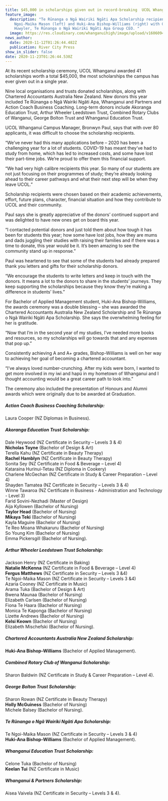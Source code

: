 ```yaml
---
title: $45,000 in scholarships given out in record-breaking  UCOL Whanganui event
feature_image:
  description: "Te Rūnanga o Ngā Wairiki Ngāti Apa Scholarship recipients Te
    Ngoi-Maika Mason (left) and Huki-Ana Bishop-Williams (right) with Grant
    Huwyler, Te Rūnanga o Ngā Wairiki Ngāti Apa Group CEO. "
  image: https://res.cloudinary.com/whanganuihigh/image/upload/v1606094984/News/Huki-Ana_Bishop-Williams._ex_RCP_12.11.20.ucol_scholarships_IMG_0946_002.jpg
news_author:
  date: 2020-11-12T01:26:44.482Z
  publication: River City Press
show_in_slider: false
date: 2020-11-23T01:26:44.530Z
---
```

At its recent scholarship ceremony, UCOL Whanganui awarded 41 scholarships worth a total $45,000, the most scholarships the campus has ever given out in a single year. 

Nine local organisations and trusts donated scholarships, along with Chartered Accountants Australia New Zealand. New donors this year included Te Rünanga o Ngã Wairiki Ngãti Apa, Whanganui and Partners and Action Coach Business Coaching. Long-term donors include Akoranga Education Trust, Arthur Wheeler Leedstown Trust, Combined Rotary Clubs of Wanganui, George Bolton Trust and Whanganui Education Trust.

UCOL Whanganui Campus Manager, Bronwyn Paul, says that with over 80 applicants, it was difficult to choose the scholarship recipients.

“We’ve never had this many applications before – 2020 has been a challenging year for a lot of students. COVID-19 has meant they’ve had to study from home, which has led to increased costs, and some have lost their part-time jobs. We’re proud to offer them this financial support. 

“We had very high calibre recipients this year. So many of our students are not just focusing on their programmes of study; they’re already looking ahead to their career pathways and what their next step will be when they leave UCOL.”

Scholarship recipients were chosen based on their academic achievements, effort, future plans, character, financial situation and how they contribute to UCOL and their community.

Paul says she is greatly appreciative of the donors’ continued support and was delighted to have new ones get on board this year. 

“I contacted potential donors and just told them about how tough it has been for students this year; how some have lost jobs, how they are mums and dads juggling their studies with raising their families and if there was a time to donate, this year would be it. It’s been amazing to see the community stand up in response.”

Paul was heartened to see that some of the students had already prepared thank you letters and gifts for their scholarship donors.

“We encourage the students to write letters and keep in touch with the donors. It means a lot to the donors to share in the students’ journeys. They keep supporting the scholarships because they know they’re making a difference in students’ lives.”    

For Bachelor of Applied Management student, Huki-Ana Bishop-Williams, the awards ceremony was a double blessing – she was awarded the Chartered Accountants Australia New Zealand Scholarship and Te Rünanga o Ngã Wairiki Ngãti Apa Scholarship. She says the overwhelming feeling for her is gratitude. 

“Now that I’m in the second year of my studies, I’ve needed more books and resources, so my scholarships will go towards that and any expenses that pop up.”

Consistently achieving A and A+ grades, Bishop-Williams is well on her way to achieving her goal of becoming a chartered accountant. 

“I’ve always loved number-crunching. After my kids were born, I wanted to get more involved in my iwi and hapü in my hometown of Whanganui and I thought accounting would be a great career path to look into.” 

The ceremony also included the presentation of Honours and Alumni awards which were originally due to be awarded at Graduation.  

##### Action Coach Business Coaching Scholarship:

Laura Cooper (NZ Diplomas in Business).

##### Akoranga Education Trust Scholarship:

Dale Heywood (NZ Certificate in Security – Levels 3 & 4)  
**Nicholas Toyne** (Bachelor of Design & Art)  
Terella Kahu (NZ Certificate in Beauty Therapy)  
**Rachel Hamblyn** (NZ Certificate in Beauty Therapy)  
Sonita Sey (NZ Certificate in Food & Beverage – Level 4)  
Kataraina Hurinui-Tetau (NZ Diploma in Cookery)  
Charlene McGechan (NZ Certificate in Study & Career Preparation – Level 4)  
Shayden Tamatea (NZ Certificate in Security – Levels 3 & 4)  
Winne Tawaroa (NZ Certificate in Business - Administration and Technology - Level 3)  
Farid Sovini-Nezhadi (Master of Design)  
Aija Kyllowen (Bachelor of Nursing)  
**Taylor Head** (Bachelor of Nursing)  
**Mikaya Teki** (Bachelor of Nursing)  
Kayla Maguire (Bachelor of Nursing)  
Te Reo Moana Whakaruru (Bachelor of Nursing)  
So Young Kim (Bachelor of Nursing)  
Emma Pickersgill (Bachelor of Nursing).

##### Arthur Wheeler Leedstown Trust Scholarship:

Jackson Henry (NZ Certificate in Baking)  
**Natalie McKenna** (NZ Certificate in Food & Beverage – Level 4)  
**Fergus Matthews** (NZ Certificate in Security – Levels 3 &4)  
Te Ngoi-Maika Mason (NZ Certificate in Security – Levels 3 &4)  
Azaria Cooney (NZ Certificate in Music)  
Arama Tuka (Bachelor of Design & Art)  
Bwena Maunaa (Bachelor of Nursing)  
Elizabeth Carlsen (Bachelor of Nursing)  
Fiona Te Haara (Bachelor of Nursing)  
Monica Te Kaponga (Bachelor of Nursing)  
Lizette Andrews (Bachelor of Nursing)  
**Kelsi Keown** (Bachelor of Nursing)  
Elizabeth Mischefski (Bachelor of Nursing).

##### Chartered Accountants Australia New Zealand Scholarship:
 
**Huki-Ana Bishop-Williams** (Bachelor of Applied Management).

##### Combined Rotary Club of Wanganui Scholarship:

Sharon Baldwin (NZ Certificate in Study & Career Preparation – Level 4).

##### George Bolton Trust Scholarship:

Sharon Rowan (NZ Certificate in Beauty Therapy)  
**Holly McGuiness** (Bachelor of Nursing)  
Michele Balsey (Bachelor of Nursing).

##### Te Rünanga o Ngã Wairiki Ngãti Apa Scholarship:

Te Ngoi-Maika Mason (NZ Certificate in Security – Levels 3 & 4)  
**Huki-Ana Bishop-Williams** (Bachelor of Applied Management).

##### Whanganui Education Trust Scholarship:

Celone Tuka (Bachelor of Nursing)  
**Keelan Tui** (NZ Certificate in Music)

##### Whanganui & Partners Scholarship:

Aisea Vaivela (NZ Certificate in Security – Levels 3 & 4).


